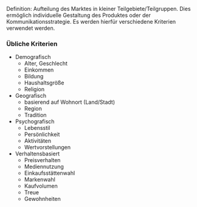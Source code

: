 Definition: Aufteilung des Marktes in kleiner Teilgebiete/Teilgruppen. Dies ermöglich individuelle Gestaltung des Produktes oder der Kommunikationsstrategie. Es werden hierfür verschiedene Kriterien verwendet werden.

### Übliche Kriterien
- Demografisch
	- Alter, Geschlecht
	- Einkommen
	- Bildung
	- Haushaltsgröße
	- Religion
- Geografisch
	- basierend auf Wohnort (Land/Stadt)
	- Region
	- Tradition
- Psychografisch
	- Lebensstil
	- Persönlichkeit
	- Aktivitäten
	- Wertvorstellungen
- Verhaltensbasiert
	- Preisverhalten
	- Mediennutzung
	- Einkaufsstättenwahl
	- Markenwahl
	- Kaufvolumen
	- Treue
	- Gewohnheiten